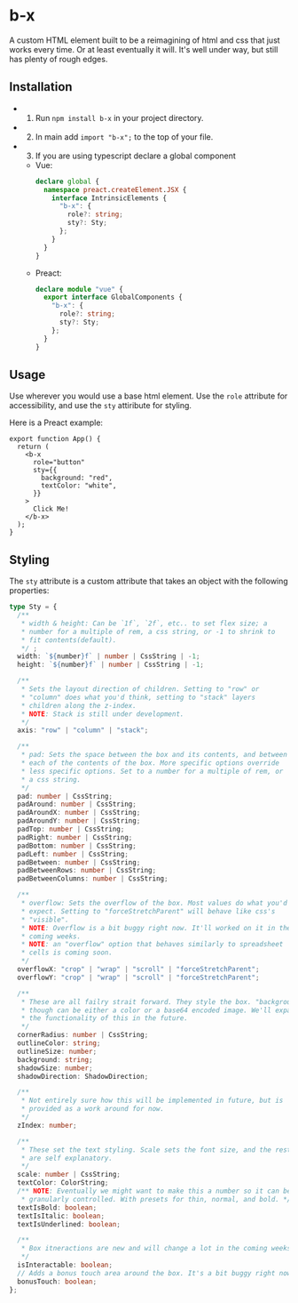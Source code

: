 # b-x

A custom HTML element built to be a reimagining of html and css that just works every time. Or at least eventually it will. It's well under way, but still has plenty of rough edges.

## Installation

- 1. Run `npm install b-x` in your project directory.
- 2. In main add `import "b-x";` to the top of your file.
- 3. If you are using typescript declare a global component
  - Vue:
    ```ts
    declare global {
      namespace preact.createElement.JSX {
        interface IntrinsicElements {
          "b-x": {
            role?: string;
            sty?: Sty;
          };
        }
      }
    }
    ```
  - Preact:
    ```ts
    declare module "vue" {
      export interface GlobalComponents {
        "b-x": {
          role?: string;
          sty?: Sty;
        };
      }
    }
    ```

## Usage

Use wherever you would use a base html element. Use the `role` attribute for accessibility, and use the `sty` attiribute for styling.

Here is a Preact example:

```tsx
export function App() {
  return (
    <b-x
      role="button"
      sty={{
        background: "red",
        textColor: "white",
      }}
    >
      Click Me!
    </b-x>
  );
}
```

## Styling

The `sty` attribute is a custom attribute that takes an object with the following properties:

```ts
type Sty = {
  /**
   * width & height: Can be `1f`, `2f`, etc.. to set flex size; a
   * number for a multiple of rem, a css string, or -1 to shrink to
   * fit contents(default).
   */ ;
  width: `${number}f` | number | CssString | -1;
  height: `${number}f` | number | CssString | -1;

  /**
   * Sets the layout direction of children. Setting to "row" or
   * "column" does what you'd think, setting to "stack" layers
   * children along the z-index.
   * NOTE: Stack is still under development.
   */
  axis: "row" | "column" | "stack";

  /**
   * pad: Sets the space between the box and its contents, and between
   * each of the contents of the box. More specific options override
   * less specific options. Set to a number for a multiple of rem, or
   * a css string.
   */
  pad: number | CssString;
  padAround: number | CssString;
  padAroundX: number | CssString;
  padAroundY: number | CssString;
  padTop: number | CssString;
  padRight: number | CssString;
  padBottom: number | CssString;
  padLeft: number | CssString;
  padBetween: number | CssString;
  padBetweenRows: number | CssString;
  padBetweenColumns: number | CssString;

  /**
   * overflow: Sets the overflow of the box. Most values do what you'd
   * expect. Setting to "forceStretchParent" will behave like css's
   * "visible".
   * NOTE: Overflow is a bit buggy right now. It'll worked on it in the
   * coming weeks.
   * NOTE: an "overflow" option that behaves similarly to spreadsheet
   * cells is coming soon.
   */
  overflowX: "crop" | "wrap" | "scroll" | "forceStretchParent";
  overflowY: "crop" | "wrap" | "scroll" | "forceStretchParent";

  /**
   * These are all failry strait forward. They style the box. "background"
   * though can be either a color or a base64 encoded image. We'll expand
   * the functionality of this in the future.
   */
  cornerRadius: number | CssString;
  outlineColor: string;
  outlineSize: number;
  background: string;
  shadowSize: number;
  shadowDirection: ShadowDirection;

  /**
   * Not entirely sure how this will be implemented in future, but is
   * provided as a work around for now.
   */
  zIndex: number;

  /**
   * These set the text styling. Scale sets the font size, and the rest
   * are self explanatory.
   */
  scale: number | CssString;
  textColor: ColorString;
  /** NOTE: Eventually we might want to make this a number so it can be
   * granularly controlled. With presets for thin, normal, and bold. */
  textIsBold: boolean;
  textIsItalic: boolean;
  textIsUnderlined: boolean;

  /**
   * Box itneractions are new and will change a lot in the coming weeks.
   */
  isInteractable: boolean;
  // Adds a bonus touch area around the box. It's a bit buggy right now.
  bonusTouch: boolean;
};
```
